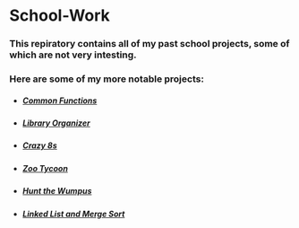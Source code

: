 # School-Work  
 
### This repiratory contains all of my past school projects, some of which are not very intesting.  
  
### Here are some of my more notable projects:  
* ##### [Common Functions](https://github.com/Largent-Ethan/School-Work/tree/main/cs161/assignments/assignment2)  
* ##### [Library Organizer](https://github.com/Largent-Ethan/School-Work/tree/main/cs162/assignments/assignment1)  
* ##### [Crazy 8s](https://github.com/Largent-Ethan/School-Work/tree/main/cs162/assignments/assignment2)  
* ##### [Zoo Tycoon](https://github.com/Largent-Ethan/School-Work/tree/main/cs162/assignments/assignment3)  
* ##### [Hunt the Wumpus](https://github.com/Largent-Ethan/School-Work/tree/main/cs162/assignments/assignment4)  
* ##### [Linked List and Merge Sort](https://github.com/Largent-Ethan/School-Work/tree/main/cs162/assignments/assignment5)  
